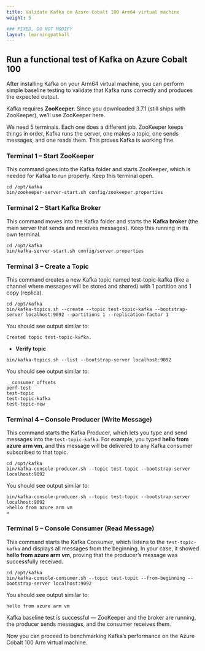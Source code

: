 ```yaml
---
title: Validate Kafka on Azure Cobalt 100 Arm64 virtual machine
weight: 5

### FIXED, DO NOT MODIFY
layout: learningpathall
---
```


## Run a functional test of Kafka on Azure Cobalt 100 

After installing Kafka on your Arm64 virtual machine, you can perform simple baseline testing to validate that Kafka runs correctly and produces the expected output.

Kafka requires **ZooKeeper**. Since you downloaded 3.7.1 (still ships with ZooKeeper), we’ll use ZooKeeper here.

We need 5 terminals. Each one does a different job. ZooKeeper keeps things in order, Kafka runs the server, one makes a topic, one sends messages, and one reads them. This proves Kafka is working fine.

### Terminal 1 – Start ZooKeeper

This command goes into the Kafka folder and starts ZooKeeper, which is needed for Kafka to run properly. Keep this terminal open.

```console
cd /opt/kafka
bin/zookeeper-server-start.sh config/zookeeper.properties
```

### Terminal 2 – Start Kafka Broker

This command moves into the Kafka folder and starts the **Kafka broker** (the main server that sends and receives messages). Keep this running in its own terminal.
```console
cd /opt/kafka
bin/kafka-server-start.sh config/server.properties
```

### Terminal 3 – Create a Topic

This command creates a new Kafka topic named test-topic-kafka (like a channel where messages will be stored and shared) with 1 partition and 1 copy (replica).

```console
cd /opt/kafka
bin/kafka-topics.sh --create --topic test-topic-kafka --bootstrap-server localhost:9092 --partitions 1 --replication-factor 1
```
You should see output similar to:

```output
Created topic test-topic-kafka.
```

- **Verify topic**

```console
bin/kafka-topics.sh --list --bootstrap-server localhost:9092
```
You should see output similar to:

```output
__consumer_offsets
perf-test
test-topic
test-topic-kafka
test-topic-new
```

### Terminal 4 – Console Producer (Write Message)

This command starts the Kafka Producer, which lets you type and send messages into the `test-topic-kafka`. For example, you typed **hello from azure arm vm**, and this message will be delivered to any Kafka consumer subscribed to that topic.

```console
cd /opt/kafka
bin/kafka-console-producer.sh --topic test-topic --bootstrap-server localhost:9092
```
You should see output similar to:

```output
bin/kafka-console-producer.sh --topic test-topic --bootstrap-server localhost:9092
>hello from azure arm vm
>
```

### Terminal 5 – Console Consumer (Read Message)

This command starts the Kafka Consumer, which listens to the `test-topic-kafka` and displays all messages from the beginning. In your case, it showed **hello from azure arm vm**, proving that the producer’s message was successfully received.
```console
cd /opt/kafka
bin/kafka-console-consumer.sh --topic test-topic --from-beginning --bootstrap-server localhost:9092
```

You should see output similar to:

```output
hello from azure arm vm
```
Kafka baseline test is successful — ZooKeeper and the broker are running, the producer sends messages, and the consumer receives them. 

Now you can proceed to benchmarking Kafka’s performance on the Azure Cobalt 100 Arm virtual machine.
